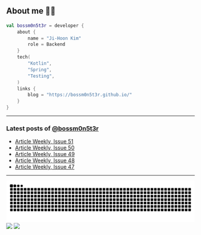 ## About me 🧑‍💻

```kotlin
val bossm0n5t3r = developer {
    about {
        name = "Ji-Hoon Kim"
        role = Backend
    }
    tech(
        "Kotlin",
        "Spring",
        "Testing",
    )
    links {
        blog = "https://bossm0n5t3r.github.io/"
    }
}
```

---

### Latest posts of [@bossm0n5t3r](https://github.com/bossm0n5t3r)

<!-- BLOG-POST-LIST:START -->
- [Article Weekly, Issue 51](https://bossm0n5t3r.github.io/posts/article-weekly-51/)
- [Article Weekly, Issue 50](https://bossm0n5t3r.github.io/posts/article-weekly-50/)
- [Article Weekly, Issue 49](https://bossm0n5t3r.github.io/posts/article-weekly-49/)
- [Article Weekly, Issue 48](https://bossm0n5t3r.github.io/posts/article-weekly-48/)
- [Article Weekly, Issue 47](https://bossm0n5t3r.github.io/posts/article-weekly-47/)
<!-- BLOG-POST-LIST:END -->

---

![](https://raw.githubusercontent.com/bossm0n5t3r/bossm0n5t3r/output/github-snake.svg)
![](https://streak-stats.demolab.com?user=bossm0n5t3r)
![](https://projecteuler.net/profile/bossm0n5t3r.png)
